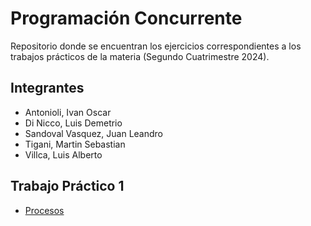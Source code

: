 # Programación Concurrente
Repositorio donde se encuentran los ejercicios correspondientes a los trabajos prácticos de la materia (Segundo Cuatrimestre 2024).

## Integrantes
* Antonioli, Ivan Oscar
* Di Nicco, Luis Demetrio
* Sandoval Vasquez, Juan Leandro
* Tigani, Martin Sebastian
* Villca, Luis Alberto

## Trabajo Práctico 1
* [Procesos](https://colab.research.google.com/drive/1i39ejDMSXjiCcEGGbGonEyJtZafqngR_#scrollTo=sdBI_DszkxjZ)
